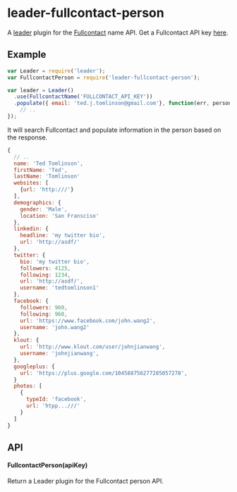 
# leader-fullcontact-person

  A [leader](https://github.com/ivolo/leader) plugin for the [Fullcontact](https://fullcontact.com/) name API. Get a Fullcontact API key [here](http://developer.fullcontact.com/).

## Example

```js
var Leader = require('leader');
var FullcontactPerson = require('leader-fullcontact-person');

var leader = Leader()
  .use(FullcontactName('FULLCONTACT_API_KEY'))
  .populate({ email: 'ted.j.tomlinson@gmail.com'}, function(err, person) {
    // ..
});
```

It will search Fullcontact and populate information in the person
based on the response.

```js
{
  // ..
  name: 'Ted Tomlinson',
  firstName: 'Ted',
  lastName: 'Tomlinson'
  websites: [
    {url: 'http:///'}
  ],
  demographics: {
    gender: 'Male',
    location: 'San Fransciso'
  },
  linkedin: {
    headline: 'my twitter bio',
    url: 'http://asdf/'
  },
  twitter: {
    bio: 'my twitter bio',
    followers: 4125,
    following: 1234,
    url: 'http://asdf/',
    username: 'tedtomlinson1'
  },
  facebook: {
    followers: 960,
    following: 960,
    url: 'https://www.facebook.com/john.wang2',
    username: 'john.wang2'
  },
  klout: {
    url: 'http://www.klout.com/user/johnjianwang',
    username: 'johnjianwang',
  },
  googleplus: {
    url: 'https://plus.google.com/104588756277285057278',
  }
  photos: [
    {
      typeId: 'facebook',
      url: 'htpp...///'
    }
  ]
}
```

## API

#### FullcontactPerson(apiKey)

  Return a Leader plugin for the Fullcontact person API.
